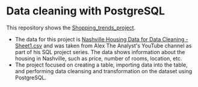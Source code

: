 # Data cleaning with PostgreSQL

This repository shows the [Shopping_trends_project](https://github.com/maryisabela15/Shopping_trends_project).

* The data for this project is [Nashville Housing Data for Data Cleaning - Sheet1.csv](https://github.com/maryisabela15/Shopping_trends_project/blob/main/shopping_trends.csv) and was taken from Alex The Analyst's YouTube channel as part of his SQL project series. The data shows information about the housing in Nashville, such as price, number of rooms, location, etc.
* The project focused on creating a table, importing data into the table, and performing data cleansing and transformation on the dataset using PostgreSQL.
